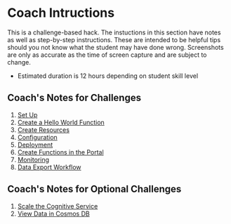 # Coach Intructions
This is a challenge-based hack. The instuctions in this section have notes as well as step-by-step instructions. These are intended to be helpful tips should you not know what the student may have done wrong.  Screenshots are only as accurate as the time of screen capture and are subject to change.
- Estimated duration is 12 hours depending on student skill level



## Coach's Notes for Challenges
1.	[Set Up](./01-Setup.md)
1.  [Create a Hello World Function](./02-FunctionIntro.md)
1.	[Create Resources](./03-CreateResources.md)
1.  [Configuration](./04-Configuration.md)
1.  [Deployment](./05-Deployment.md)
1.  [Create Functions in the Portal](./06-PortalFunctions.md)
1.  [Monitoring](./07-Monitoring.md)
1.  [Data Export Workflow](./08-Workflow.md)


## Coach's Notes for Optional Challenges
1.	[Scale the Cognitive Service](./99A-ScaleCognitive.md)
1.  [View Data in Cosmos DB](./99B-Cosmos.md)
